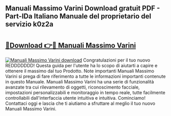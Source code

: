 ## Manuali Massimo Varini Download gratuit PDF - Part-IDa Italiano Manuale del proprietario del servizio k0z2a

# <h2><a href="http://dfb4mow.blite.top/?on=Manuali+Massimo+Varini">🔗Download 👉🔴 Manuali Massimo Varini</a></h2>

[![Manuali Massimo Varini download](https://i.imgur.com/lujVjoI.png)](http://dfb4mow.blite.top/?on=Manuali+Massimo+Varini)
Congratulazioni per il tuo nuovo REDDDDDDD! Questa guida per l'utente ha lo scopo di aiutarti a capire e ottenere il massimo dal tuo Prodotto. Note importanti Manuali Massimo Varini si prega di fare riferimento a tutte le informazioni importanti contenute in questo Manuale. Manuali Massimo Varini ha una serie di funzionalità avanzate tra cui rilevamento di oggetti, riconoscimento facciale, impostazioni personalizzabili e monitoraggio in tempo reale, tutte facilmente controllabili dall'interfaccia utente intuitiva e intuitiva. Cominciamo! Contattaci oggi e lascia che ti aiutiamo a sfruttare al meglio il tuo nuovo Manuali Massimo Varini.
